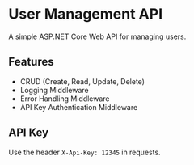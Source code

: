 # User Management API

A simple ASP.NET Core Web API for managing users.

## Features
- CRUD (Create, Read, Update, Delete)
- Logging Middleware
- Error Handling Middleware
- API Key Authentication Middleware

## API Key
Use the header `X-Api-Key: 12345` in requests.
